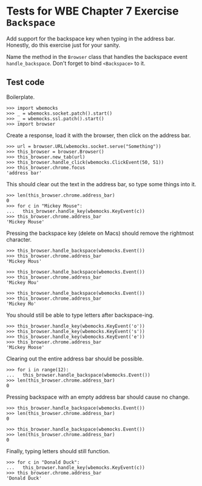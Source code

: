 Tests for WBE Chapter 7 Exercise `Backspace`
============================================

Add support for the backspace key when typing in the address bar.
Honestly, do this exercise just for your sanity.

Name the method in the `Browser` class that handles the backspace
event `handle_backspace`. Don't forget to bind `<Backspace>` to it.

Test code
---------

Boilerplate.

    >>> import wbemocks
    >>> _ = wbemocks.socket.patch().start()
    >>> _ = wbemocks.ssl.patch().start()
    >>> import browser

Create a response, load it with the browser, then click on the address bar.

    >>> url = browser.URL(wbemocks.socket.serve("Something"))
    >>> this_browser = browser.Browser()
    >>> this_browser.new_tab(url)
    >>> this_browser.handle_click(wbemocks.ClickEvent(50, 51))
    >>> this_browser.chrome.focus
    'address bar'

This should clear out the text in the address bar, so type some things into it.

    >>> len(this_browser.chrome.address_bar)
    0
    >>> for c in "Mickey Mouse":
    ...   this_browser.handle_key(wbemocks.KeyEvent(c))
    >>> this_browser.chrome.address_bar
    'Mickey Mouse'

Pressing the backspace key (delete on Macs) should remove the rightmost
character.

    >>> this_browser.handle_backspace(wbemocks.Event())
    >>> this_browser.chrome.address_bar
    'Mickey Mous'

    >>> this_browser.handle_backspace(wbemocks.Event())
    >>> this_browser.chrome.address_bar
    'Mickey Mou'

    >>> this_browser.handle_backspace(wbemocks.Event())
    >>> this_browser.chrome.address_bar
    'Mickey Mo'

You should still be able to type letters after backspace-ing.

    >>> this_browser.handle_key(wbemocks.KeyEvent('o'))
    >>> this_browser.handle_key(wbemocks.KeyEvent('s'))
    >>> this_browser.handle_key(wbemocks.KeyEvent('e'))
    >>> this_browser.chrome.address_bar
    'Mickey Moose'

Clearing out the entire address bar should be possible.

    >>> for i in range(12):
    ...   this_browser.handle_backspace(wbemocks.Event())
    >>> len(this_browser.chrome.address_bar)
    0

Pressing backspace with an empty address bar should cause no change.

    >>> this_browser.handle_backspace(wbemocks.Event())
    >>> len(this_browser.chrome.address_bar)
    0

    >>> this_browser.handle_backspace(wbemocks.Event())
    >>> len(this_browser.chrome.address_bar)
    0


Finally, typing letters should still function.

    >>> for c in "Donald Duck":
    ...   this_browser.handle_key(wbemocks.KeyEvent(c))
    >>> this_browser.chrome.address_bar
    'Donald Duck'
